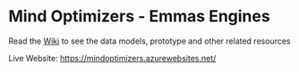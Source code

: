 # Mind Optimizers - Emmas Engines

Read the <a href="https://github.com/sannafis/MindOptimizers_EmmasEngines/wiki">Wiki</a> to see the data models, prototype and other related resources

Live Website: https://mindoptimizers.azurewebsites.net/
